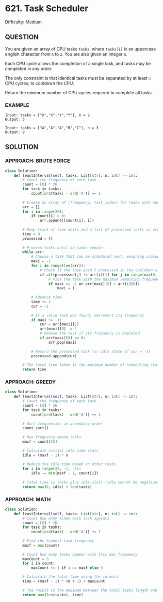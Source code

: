 # 621. Task Scheduler
Difficulty: Medium

## QUESTION

You are given an array of CPU tasks `tasks`, where `tasks[i]` is an uppercase english character from `A` to `Z`. You are also given an integer `n`.

Each CPU cycle allows the completion of a single task, and tasks may be completed in any order.

The only constraint is that identical tasks must be separated by at least `n` CPU cycles, to cooldown the CPU.

Return the minimum number of CPU cycles required to complete all tasks.

### EXAMPLE

```
Input: tasks = ["X","X","Y","Y"], n = 2
Output: 5
```

```
Input: tasks = ["A","A","A","B","C"], n = 3
Output: 9
```

## SOLUTION


### APPROACH: BRUTE FORCE

```python
class Solution:
    def leastInterval(self, tasks: List[str], n: int) -> int:
        # Count the frequency of each task
        count = [0] * 26
        for task in tasks:
            count[ord(task) - ord('A')] += 1
        
        # Create an array of (frequency, task_index) for tasks with nonzero frequency
        arr = []
        for i in range(26):
            if count[i] > 0:
                arr.append([count[i], i])
        
        # Keep track of time units and a list of processed tasks in order
        time = 0
        processed = []
        
        # Process tasks until no tasks remain
        while arr:
            # Choose a task that can be scheduled next, ensuring cooldown constraints
            maxi = -1
            for i in range(len(arr)):
                # Check if the task wasn't processed in the cooldown window
                if all(processed[j] != arr[i][1] for j in range(max(0, time - n), time)):
                    # Pick the task with the maximum remaining frequency
                    if maxi == -1 or arr[maxi][0] < arr[i][0]:
                        maxi = i
            
            # Advance time
            time += 1
            cur = -1
            
            # If a valid task was found, decrement its frequency
            if maxi != -1:
                cur = arr[maxi][1]
                arr[maxi][0] -= 1
                # Remove the task if its frequency is depleted
                if arr[maxi][0] == 0:
                    arr.pop(maxi)
            
            # Record the processed task (or idle state if cur = -1)
            processed.append(cur)
        
        # The total time taken is the maximum number of scheduling slots used
        return time
```

### APPROACH: GREEDY

```python
class Solution:
    def leastInterval(self, tasks: List[str], n: int) -> int:
        # Count the frequency of each task
        count = [0] * 26
        for task in tasks:
            count[ord(task) - ord('A')] += 1
        
        # Sort frequencies in ascending order
        count.sort()
        
        # Max frequency among tasks
        maxf = count[25]
        
        # Calculate initial idle time slots
        idle = (maxf - 1) * n
        
        # Reduce the idle time based on other tasks
        for i in range(24, -1, -1):
            idle -= min(maxf - 1, count[i])
        
        # Total time is tasks plus idle slots (idle cannot be negative)
        return max(0, idle) + len(tasks)
```

### APPROACH: MATH

```python
class Solution:
    def leastInterval(self, tasks: List[str], n: int) -> int:
        # Count how many times each task appears
        count = [0] * 26
        for task in tasks:
            count[ord(task) - ord('A')] += 1
        
        # Find the highest task frequency
        maxf = max(count)
        
        # Count how many tasks appear with this max frequency
        maxCount = 0
        for i in count:
            maxCount += 1 if i == maxf else 0

        # Calculate the total time using the formula
        time = (maxf - 1) * (n + 1) + maxCount
        
        # The result is the maximum between the total tasks length and the computed time
        return max(len(tasks), time)
```
